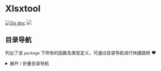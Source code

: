 # Xlsxtool

[![Go doc](https://img.shields.io/badge/go.dev-reference-brightgreen?logo=go&logoColor=white&style=flat)](https://pkg.go.dev/github.com/kercylan98/minotaur/xlsxtool)
![](https://img.shields.io/badge/Email-kercylan@gmail.com-green.svg?style=flat)




## 目录导航
列出了该 `package` 下所有的函数及类型定义，可通过目录导航进行快捷跳转 ❤️
<details>
<summary>展开 / 折叠目录导航</summary>


> 包级函数定义

|函数名称|描述
|:--|:--
|[GetSheetMatrix](#GetSheetMatrix)|将sheet转换为二维矩阵


***
## 详情信息
#### func GetSheetMatrix(sheet *xlsx.Sheet)  *matrix.Matrix[*xlsx.Cell]
<span id="GetSheetMatrix"></span>
> 将sheet转换为二维矩阵

***
